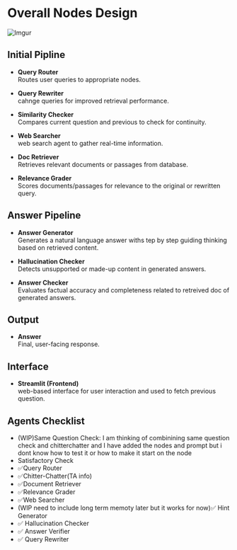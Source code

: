# Overall Nodes Design

![Imgur](https://imgur.com/UpvHqzo.png)

## Initial Pipline

- **Query Router**  
  Routes user queries to appropriate nodes.

- **Query Rewriter**  
  cahnge queries for improved retrieval performance.

- **Similarity Checker**  
  Compares current question and previous to check for continuity.

- **Web Searcher**  
  web search agent to gather real-time information.

- **Doc Retriever**  
  Retrieves relevant documents or passages from database.

- **Relevance Grader**  
  Scores documents/passages for relevance to the original or rewritten query.

## Answer Pipeline

- **Answer Generator**  
  Generates a natural language answer withs tep by step guiding thinking based on retrieved content.

- **Hallucination Checker**  
  Detects unsupported or made-up content in generated answers.

- **Answer Checker**  
  Evaluates factual accuracy and completeness related to retreived doc of generated answers.

## Output

- **Answer**  
  Final, user-facing response.

## Interface

- **Streamlit (Frontend)**  
  web-based interface for user interaction and used to fetch previous question.


## Agents Checklist
- (WIP)Same Question Check: I am thinking of combinining same question check and chitterchatter and I have added the nodes and prompt but i dont know how to test it or how to make it start on the node
- Satisfactory Check
- ✅Query Router
- ✅Chitter-Chatter(TA info)
- ✅Document Retriever
- ✅Relevance Grader
- ✅Web Searcher
- (WIP need to include long term memoty later but it works for now)✅ Hint Generator
- ✅ Hallucination Checker
- ✅ Answer Verifier
- ✅ Query Rewriter